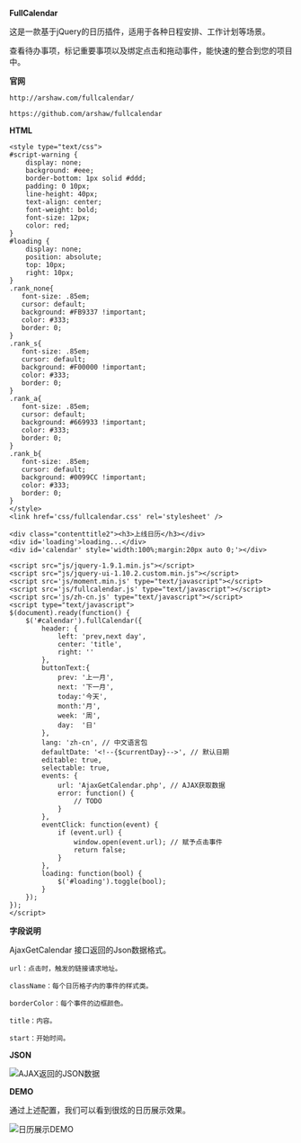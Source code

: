 **FullCalendar** 

这是一款基于jQuery的日历插件，适用于各种日程安排、工作计划等场景。

查看待办事项，标记重要事项以及绑定点击和拖动事件，能快速的整合到您的项目中。

**官网**

    http://arshaw.com/fullcalendar/

    https://github.com/arshaw/fullcalendar

**HTML**

    <style type="text/css">
    #script-warning {
        display: none;
        background: #eee;
        border-bottom: 1px solid #ddd;
        padding: 0 10px;
        line-height: 40px;
        text-align: center;
        font-weight: bold;
        font-size: 12px;
        color: red;
    }
    #loading {
        display: none;
        position: absolute;
        top: 10px;
        right: 10px;
    }
    .rank_none{
       font-size: .85em;
       cursor: default;
       background: #FB9337 !important;
       color: #333;
       border: 0;
    }
    .rank_s{
       font-size: .85em;
       cursor: default;
       background: #F00000 !important;
       color: #333;
       border: 0;
    }
    .rank_a{
       font-size: .85em;
       cursor: default;
       background: #669933 !important;
       color: #333;
       border: 0;
    }
    .rank_b{
       font-size: .85em;
       cursor: default;
       background: #0099CC !important;
       color: #333;
       border: 0;
    }
    </style>
    <link href='css/fullcalendar.css' rel='stylesheet' />

    <div class="contenttitle2"><h3>上线日历</h3></div>
    <div id='loading'>loading...</div>
    <div id='calendar' style='width:100%;margin:20px auto 0;'></div>

    <script src="js/jquery-1.9.1.min.js"></script> 
    <script src="js/jquery-ui-1.10.2.custom.min.js"></script> 
    <script src='js/moment.min.js' type="text/javascript"></script>
    <script src='js/fullcalendar.js' type="text/javascript"></script>
    <script src='js/zh-cn.js' type="text/javascript"></script>
    <script type="text/javascript">
    $(document).ready(function() {
        $('#calendar').fullCalendar({
            header: {
                left: 'prev,next day',
                center: 'title',
                right: ''
            },
            buttonText:{
                prev: '上一月',
                next: '下一月',
                today:'今天',
                month:'月',
                week: '周',
                day:  '日'
            },
            lang: 'zh-cn', // 中文语言包
            defaultDate: '<!--{$currentDay}-->', // 默认日期
            editable: true,
            selectable: true,
            events: {
                url: 'AjaxGetCalendar.php', // AJAX获取数据
                error: function() {
                    // TODO
                }
            },
            eventClick: function(event) {
                if (event.url) {
                    window.open(event.url); // 赋予点击事件
                    return false;
                }
            },
            loading: function(bool) {
                $('#loading').toggle(bool);
            }
        });
    });
    </script>

**字段说明**

AjaxGetCalendar 接口返回的Json数据格式。

    url：点击时，触发的链接请求地址。

    className：每个日历格子内的事件的样式类。

    borderColor：每个事件的边框颜色。

    title：内容。

    start：开始时间。
    

**JSON**

![AJAX返回的JSON数据][1]


**DEMO**

通过上述配置，我们可以看到很炫的日历展示效果。

![日历展示DEMO][2]


  [1]: http://segmentfault.com/img/bVcDDT
  [2]: http://segmentfault.com/img/bVcDDU